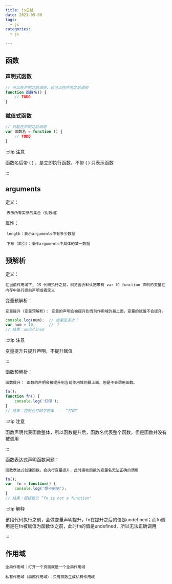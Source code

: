 ```yaml
---
title: js总结
date: 2021-05-06
tags:
  - js
categories:
  - js

---
```


<articleTop></articleTop>

## 函数

### 声明式函数

```javascript
// 可以在声明之前调用，也可以在声明之后调用
function 函数名() {
    // TODO
}
```

### 赋值式函数

```javascript
// 只能在声明之后调用
var 函数名 = function () {
    // TODO
}
```

:::tip 注意

函数名后带 ( ) ，是立即执行函数，不带 ( ) 只表示函数

:::

## arguments

定义：

​	`表示所有实参的集合（伪数组）`

属性：

​	`length：表示arguments中有多少数据`

​	`下标（索引）：操作arguments中具体的某一数据`

## 预解析

定义：

​	`在当前作用域下, JS 代码执行之前，浏览器会默认把带有 var 和 function 声明的变量在内存中进行提前声明或者定义`

变量预解析：

​	`变量提升（变量预解析）： 变量的声明会被提升到当前作用域的最上面，变量的赋值不会提升。`

```javascript
console.log(num);  // 结果是多少？
var num = 10;      // ？
// 结果：undefined
```

:::tip 注意

变量提升只提升声明，不提升赋值

:::

函数预解析：

`函数提升： 函数的声明会被提升到当前作用域的最上面，但是不会调用函数。`

```javascript
fn();
function fn() {
    console.log('打印');
}
// 结果：控制台打印字符串 --- ”打印“ 
```

:::tip 注意

函数声明代表函数整体，所以函数提升后，函数名代表整个函数，但是函数并没有被调用

:::

函数表达式声明函数问题：

`函数表达式创建函数，会执行变量提升，此时接收函数的变量名无法正确的调用`

```javascript
fn();
var  fn = function() {
    console.log('想不到吧');
}
// 结果：报错提示 ”fn is not a function"
```

:::tip 解释

该段代码执行之前，会做变量声明提升，fn在提升之后的值是undefined；而fn调用是在fn被赋值为函数体之前，此时fn的值是undefined，所以无法正确调用

:::

## 作用域

`全局作用域：打开一个页面就是一个全局作用域`

`私有作用域（局部作用域）：只有函数生成私有作用域`